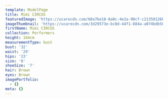 ```yaml
---
template: ModelPage
title: Mimi CIRCUS
featuredImage: 'https://ucarecdn.com/60a7be18-8a0c-4e2a-90cf-c21350126ba7/'
imageThumbnail: 'https://ucarecdn.com/3d29573e-bc8d-44f1-884a-a074bdb56bf8/'
firstName: Mimi CIRCUS
collection: Performers
height: 164cm
measurementType: bust
bust: '32'
waist: '29'
hips: '23'
size: '8'
shoeSize: '7'
hair: Brown
eyes: Brown
imagePortfolio:
  - {}
meta: {}
---
```


